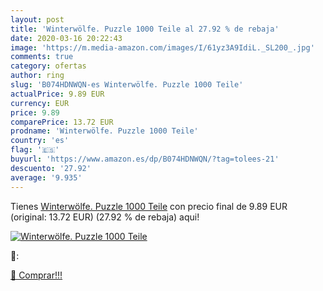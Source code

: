 ```yaml
---
layout: post
title: 'Winterwölfe. Puzzle 1000 Teile al 27.92 % de rebaja'
date: 2020-03-16 20:22:43
image: 'https://m.media-amazon.com/images/I/61yz3A9IdiL._SL200_.jpg'
comments: true
category: ofertas
author: ring
slug: 'B074HDNWQN-es Winterwölfe. Puzzle 1000 Teile'
actualPrice: 9.89 EUR
currency: EUR
price: 9.89
comparePrice: 13.72 EUR
prodname: 'Winterwölfe. Puzzle 1000 Teile'
country: 'es'
flag: '🇪🇸'
buyurl: 'https://www.amazon.es/dp/B074HDNWQN/?tag=tolees-21'
descuento: '27.92'
average: '9.935'
---
```


Tienes [Winterwölfe. Puzzle 1000 Teile](https://www.amazon.es/dp/B074HDNWQN/?tag=tolees-21) con precio final de  9.89 EUR (original: 13.72 EUR) (27.92 %  de rebaja) aqui!

[![Winterwölfe. Puzzle 1000 Teile](https://m.media-amazon.com/images/I/61yz3A9IdiL._SL200_.jpg)](https://www.amazon.es/dp/B074HDNWQN/?tag=tolees-21)

🔎:


[🛒 Comprar!!!](https://www.amazon.es/dp/B074HDNWQN/?tag=tolees-21)

